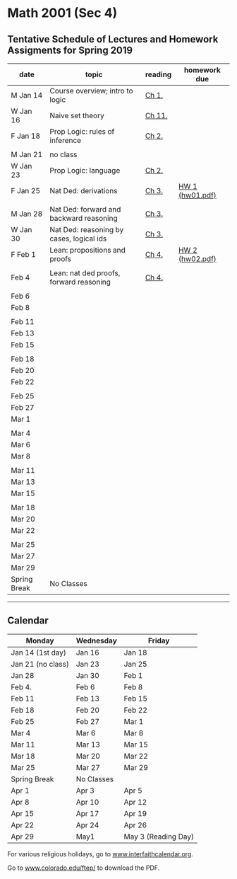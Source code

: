 ﻿# Math 2001 (Sec 4) 

## Tentative Schedule of Lectures and Homework Assigments for Spring 2019

| date | topic | reading | homework due |
| --- | --- | --- | --- |
| M Jan 14 | Course overview; intro to logic | [Ch 1.](https://leanprover.github.io/logic_and_proof/introduction.html)  | |
| W Jan 16 | Naive set theory | [Ch 11.](https://leanprover.github.io/logic_and_proof/sets.html) | |
| F Jan 18 | Prop Logic: rules of inference | [Ch 2.](https://leanprover.github.io/logic_and_proof/propositional_logic.html) || 
| | | | |
| M Jan 21 | no class | | |
| W Jan 23 | Prop Logic: language | [Ch 2.](https://leanprover.github.io/logic_and_proof/propositional_logic.html) | |
| F Jan 25 | Nat Ded: derivations | [Ch 3.](https://leanprover.github.io/logic_and_proof/natural_deduction_for_propositional_logic.html) |[HW 1 (hw01.pdf)](https://github.com/williamdemeo/math2001-spring2019/blob/master/homework/hw01.pdf)|
| | | | |
| M Jan 28 | Nat Ded: forward and backward reasoning | [Ch 3.](https://leanprover.github.io/logic_and_proof/natural_deduction_for_propositional_logic.html) | |
| W Jan 30 | Nat Ded: reasoning by cases, logical ids | [Ch 3.](https://leanprover.github.io/logic_and_proof/natural_deduction_for_propositional_logic.html) |  |
| F Feb 1 | Lean: propositions and proofs | [Ch 4.](https://leanprover.github.io/logic_and_proof/propositional_logic_in_lean.html) | [HW 2 (hw02.pdf)](https://github.com/williamdemeo/math2001-spring2019/raw/master/homework/hw02.pdf) |
| | | | |
| Feb 4 | Lean: nat ded proofs, forward reasoning | [Ch 4.](https://leanprover.github.io/logic_and_proof/propositional_logic_in_lean.html) | |
|  |  | | |
| Feb 6 | | | |
| Feb 8 | | | |
| | | | |
| Feb 11 | | | |
| Feb 13 | | | |
| Feb 15 | | | |
| | | | |
| Feb 18 | | | |
| Feb 20 | | | |
| Feb 22 | | | |
| | | | |
| Feb 25 | | | |
| Feb 27 | | | |
| Mar 1 | | | |
| | | | |
| Mar 4 | | | |
| Mar 6 | | | |
| Mar 8 | | | |
| | | | |
| Mar 11 | | | |
| Mar 13 | | | |
| Mar 15 | | | |
| | | | |
| Mar 18 | | | |
| Mar 20 | | | |
| Mar 22 | | | |
| | | | |
| Mar 25 | | | |
| Mar 27 | | | |
| Mar 29 | | | |
| Spring Break | No Classes | | |

---

## Calendar

| Monday | Wednesday | Friday |
| --- | --- | --- |
| Jan 14 (1st day) | Jan 16 | Jan 18 |
| Jan 21 (no class) | Jan 23 | Jan 25 |
| Jan 28 | Jan 30 | Feb 1 |
| Feb 4. | Feb 6 | Feb 8 |
| Feb 11 | Feb 13 | Feb 15 |
| Feb 18 | Feb 20 | Feb 22 |
| Feb 25 | Feb 27 | Mar 1 |
| Mar 4 | Mar 6 | Mar 8 |
| Mar 11 | Mar 13 | Mar 15 |
| Mar 18 | Mar 20 | Mar 22 |
| Mar 25 | Mar 27 | Mar 29 |
| Spring Break | No Classes | |
| Apr 1 | Apr 3 | Apr 5 |     
| Apr 8 | Apr 10 | Apr 12 | 
| Apr 15 | Apr 17 | Apr 19 | 
| Apr 22 | Apr 24 | Apr 26 | 
| Apr 29 | May1 | May 3  (Reading Day) |


For various religious holidays, go to www.interfaithcalendar.org. 

Go to www.colorado.edu/ftep/ to download the PDF. 


<!-- Jan. 30 
Feb. 1 
Feb. 4. 
Feb. 6 
Feb. 8 
Feb. 11 
Feb. 13 
Feb. 15 
Feb. 18 
Feb. 20 
Feb. 22 
Feb. 25 
Feb. 27 
Mar. 1 
Mar. 4 
Mar. 6 
Mar. 8 
Mar. 11 
Mar. 13 
Mar. 15 
Mar. 18 
Mar. 20 
Mar. 22 
Mar. 25 
Mar. 27 
Mar. 29 
- Spring Break, No Classes - 
Apr. 1 
Apr. 1 
Apr. 3 
Apr. 5 
Apr. 8 
Apr. 10 
Apr. 12 
Apr. 15 
Apr. 17 
Apr. 19 
Apr. 22 
Apr. 24 
Apr. 26 
Apr. 29 
May 1 
May 3 
Reading Day  -->
